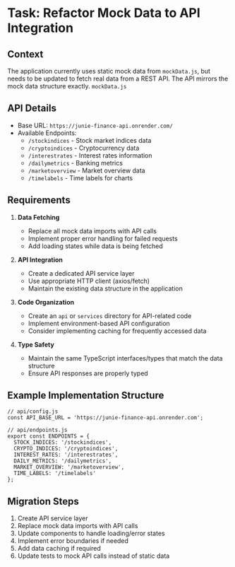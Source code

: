 # Task: Refactor Mock Data to API Integration
## Context
The application currently uses static mock data from `mockData.js`, but needs to be updated to fetch real data from a REST API. The API mirrors the mock data structure exactly. `mockData.js`
## API Details
- Base URL: `https://junie-finance-api.onrender.com/`
- Available Endpoints:
    - `/stockindices` - Stock market indices data
    - `/cryptoindices` - Cryptocurrency data
    - `/interestrates` - Interest rates information
    - `/dailymetrics` - Banking metrics
    - `/marketoverview` - Market overview data
    - `/timelabels` - Time labels for charts

## Requirements
1. **Data Fetching**
    - Replace all mock data imports with API calls
    - Implement proper error handling for failed requests
    - Add loading states while data is being fetched

2. **API Integration**
    - Create a dedicated API service layer
    - Use appropriate HTTP client (axios/fetch)
    - Maintain the existing data structure in the application

3. **Code Organization**
    - Create an `api` or `services` directory for API-related code
    - Implement environment-based API configuration
    - Consider implementing caching for frequently accessed data

4. **Type Safety**
    - Maintain the same TypeScript interfaces/types that match the data structure
    - Ensure API responses are properly typed

## Example Implementation Structure
```
// api/config.js
const API_BASE_URL = 'https://junie-finance-api.onrender.com';

// api/endpoints.js
export const ENDPOINTS = {
  STOCK_INDICES: '/stockindices',
  CRYPTO_INDICES: '/cryptoindices',
  INTEREST_RATES: '/interestrates',
  DAILY_METRICS: '/dailymetrics',
  MARKET_OVERVIEW: '/marketoverview',
  TIME_LABELS: '/timelabels'
};
```

## Migration Steps
1. Create API service layer
2. Replace mock data imports with API calls
3. Update components to handle loading/error states
4. Implement error boundaries if needed
5. Add data caching if required
6. Update tests to mock API calls instead of static data
